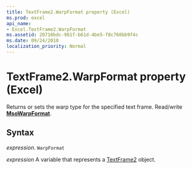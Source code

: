 ```yaml
---
title: TextFrame2.WarpFormat property (Excel)
ms.prod: excel
api_name:
- Excel.TextFrame2.WarpFormat
ms.assetid: 20710bdc-981f-b61d-4be5-f8c760bb9f4c
ms.date: 09/24/2018
localization_priority: Normal
---
```



# TextFrame2.WarpFormat property (Excel)

Returns or sets the warp type for the specified text frame. Read/write **[MsoWarpFormat](Office.MsoWarpFormat.md)**.


## Syntax

_expression_. `WarpFormat`

_expression_ A variable that represents a [TextFrame2](Excel.TextFrame2.md) object.



